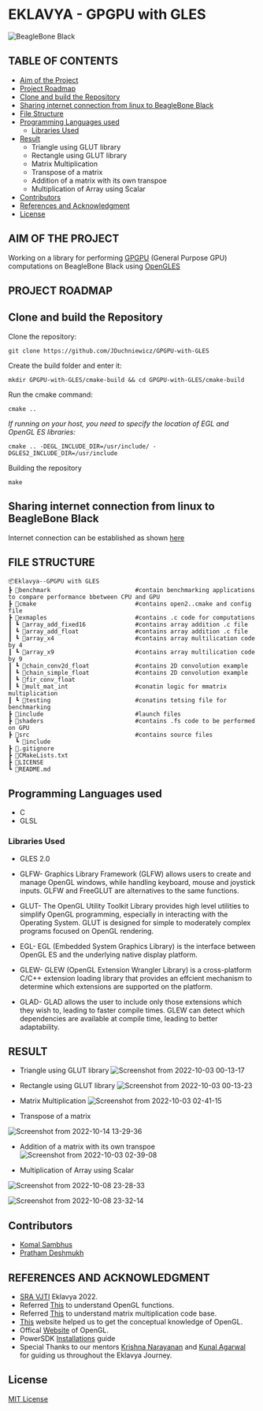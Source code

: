 # EKLAVYA - GPGPU with GLES 

![BeagleBone Black](https://beagleboard.org/static/ti/product_detail_black_sm.jpg)

## TABLE OF CONTENTS
 * [Aim of the Project](https://github.com/Pratham-Bot/GPGPU-with-GLES#aim-of-the-project)
 * [Project Roadmap](https://github.com/Pratham-Bot/GPGPU-with-GLES#project-roadmap)
 * [Clone and build the Repository](https://github.com/Pratham-Bot/GPGPU-with-GLES#clone-and-build-the-repository)
 * [Sharing internet connection from linux to BeagleBone Black](https://github.com/Pratham-Bot/GPGPU-with-GLES#sharing-internet-connection-from-linux-to-beaglebone-black)
 * [File Structure](https://github.com/Pratham-Bot/GPGPU-with-GLES#file-structure)
 * [Programming Languages used](https://github.com/Pratham-Bot/GPGPU-with-GLES#programming-languages-used)
      * [Libraries Used](https://github.com/Pratham-Bot/GPGPU-with-GLES#libraries-used)
 * [Result](https://github.com/Pratham-Bot/GPGPU-with-GLES#result)
     * Triangle using GLUT library
     * Rectangle using GLUT library
     * Matrix Multiplication
     * Transpose of a matrix
     * Addition of a matrix with its own transpoe
     * Multiplication of Array using Scalar
  * [Contributors](https://github.com/Pratham-Bot/GPGPU-with-GLES#contributors)
  * [References and Acknowledgment](https://github.com/Pratham-Bot/GPGPU-with-GLES#references-and-acknowledgment)
  * [License](https://github.com/Pratham-Bot/GPGPU-with-GLES#license)

## AIM OF THE PROJECT

Working on a library for performing [GPGPU](https://www.techtarget.com/whatis/definition/GPGPU-general-purpose-graphics-processing-unit) (General Purpose GPU) computations on BeagleBone Black using [OpenGLES](https://www.khronos.org/opengles/)

## PROJECT ROADMAP

## Clone and build the Repository

Clone the repository:

`git clone https://github.com/JDuchniewicz/GPGPU-with-GLES`

Create the build folder and enter it:

`mkdir GPGPU-with-GLES/cmake-build && cd GPGPU-with-GLES/cmake-build`

Run the cmake command:

`cmake ..`

_If running on your host, you need to specify the location of EGL and OpenGL ES libraries:_

`cmake .. -DEGL_INCLUDE_DIR=/usr/include/ -DGLES2_INCLUDE_DIR=/usr/include`

Building the repository

`make`

## Sharing internet connection from linux to BeagleBone Black

 Internet connection can be established as shown [here](https://gist.github.com/pdp7/d2711b5ff1fbb000240bd8337b859412)
 
## FILE STRUCTURE
 ```
 📦Eklavya--GPGPU with GLES
 ┣ 📂benchmark                        #contain benchmarking applications to compare performance bbetween CPU and GPU
 ┣ 📂cmake                            #contains open2..cmake and config file
 ┣ 📂exmaples                         #contains .c code for computations
 ┃ ┗ 📂array_add_fixed16              #contains array addition .c file  
 ┃ ┗ 📂array_add_float                #contains array addition .c file
 ┃ ┗ 📂array_x4                       #contains array multilication code by 4
 ┃ ┗ 📂array_x9                       #contains array multilication code by 9
 ┃ ┗ 📂chain_conv2d_float             #contains 2D convolution example
 ┃ ┗ 📂chain_simple_float             #contains 2D convolution example
 ┃ ┗ 📂fir_conv_float
 ┃ ┗ 📂mult_mat_int                   #conatin logic for mmatrix multiplication
 ┃ ┗ 📂testing                        #conatins tetsing file for benchmarking
 ┣ 📂include                          #launch files
 ┣ 📂shaders                          #contains .fs code to be performed on GPU
 ┣ 📂src                              #contains source files
   ┗ 📂include
 ┣ 📜.gitignore
 ┣ 📜CMakeLists.txt
 ┣ 📜LICENSE
 ┗ 📜README.md
 ```
## Programming Languages used

* C
* GLSL

### Libraries Used
* GLES 2.0

* GLFW- Graphics Library Framework (GLFW) allows users to create and manage OpenGL windows, while handling keyboard, mouse and joystick inputs. GLFW and   FreeGLUT are alternatives to the same functions.

* GLUT- The OpenGL Utility Toolkit Library provides high level utilities to simplify OpenGL programming, especially in interacting with the Operating       System. GLUT is designed for simple to moderately complex programs focused on OpenGL rendering.

* EGL- EGL (Embedded System Graphics Library) is the interface between OpenGL ES and the underlying native display platform. 

* GLEW- GLEW (OpenGL Extension Wrangler Library) is a cross-platform C/C++ extension loading library that provides an effcient mechanism to determine       which extensions are supported on the platform.

* GLAD- GLAD allows the user to include only those extensions which they wish to, leading to faster compile times. GLEW can detect which dependencies are   available at compile time, leading to better adaptability.

## RESULT

* Triangle using GLUT library
![Screenshot from 2022-10-03 00-13-17](https://user-images.githubusercontent.com/103985810/194121880-65f25666-8654-4673-8b7b-87e90bc65775.png)

* Rectangle using GLUT library
![Screenshot from 2022-10-03 00-13-23](https://user-images.githubusercontent.com/103985810/194121950-34124aea-6552-40f1-9d03-28fdea2a3d71.png)

* Matrix Multiplication
![Screenshot from 2022-10-03 02-41-15](https://user-images.githubusercontent.com/103985810/194125209-19010c2f-f1f8-4629-b8b9-1a230740811d.png)

* Transpose of a matrix

![Screenshot from 2022-10-14 13-29-36](https://user-images.githubusercontent.com/103985810/195794471-b6f0fd97-3b53-448b-a9d6-b305726e1fcf.png)


* Addition of a matrix with its own transpoe
![Screenshot from 2022-10-03 02-39-08](https://user-images.githubusercontent.com/103985810/194125272-f3283282-d17c-40ed-acc5-f4029ab10f4b.png)

* Multiplication of Array using Scalar

![Screenshot from 2022-10-08 23-28-33](https://user-images.githubusercontent.com/103985810/195794821-7d23b2f8-c766-4a01-92c3-131dcee87eaf.png)

![Screenshot from 2022-10-08 23-32-14](https://user-images.githubusercontent.com/103985810/195794883-05a6f270-a580-49ad-b0c1-0d1b3a3d67c7.png)


## Contributors
* [Komal Sambhus](https://github.com/Komal0103)
* [Pratham Deshmukh](https://github.com/Pratham-Bot)


## REFERENCES AND ACKNOWLEDGMENT
* [SRA VJTI](https://sravjti.in/) Eklavya 2022.
* Referred [This](https://docs.gl/) to understand OpenGL functions.
* Referred [This](http://www.vizitsolutions.com/portfolio/webgl/gpgpu/matrixMultiplication.html) to understand matrix multiplication code base.
* [This]((https://learnopengl.com/Getting-started/OpenGL)) website helped us to get the conceptual knowledge of OpenGL.
* Offical [Website](https://learnopengl.com/Getting-started/OpenGL) of OpenGL.
* PowerSDK [Installations](https://jduchniewicz.github.io/gsoc2021-blog/_posts/2021-06-15-installing-powervr-sdk.html) guide
* Special Thanks to our mentors [Krishna Narayanan](https://github.com/Krishna-13-cyber) and [Kunal Agarwal](https://github.com/KunalA18) for guiding us throughout the Eklavya Journey.

## License
[MIT License](https://opensource.org/licenses/MIT)
